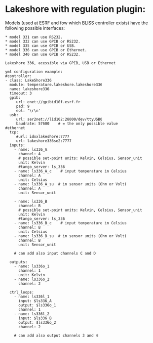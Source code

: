 # Lakeshore with **regulation plugin**:

Models (used at ESRF and fow which BLISS controller exists)
have the following possible interfaces:

    * model 331 can use RS232.
    * model 332 can use GPIB or RS232.
    * model 335 can use GPIB or USB.
    * model 336 can use GPIB or Ethernet.
    * model 340 can use GPIB or RS232.

```
Lakeshore 336, acessible via GPIB, USB or Ethernet

yml configuration example:
#controller:
- class: LakeShore336
  module: temperature.lakeshore.lakeshore336
  name: lakeshore336
  timeout: 3
  gpib:
     url: enet://gpibid10f.esrf.fr
     pad: 9
     eol: '\r\n' 
  usb:
     url: ser2net://lid102:28000/dev/ttyUSB0
     baudrate: 57600    # = the only possible value
#ethernet
  tcp:
     #url: idxxlakeshore:7777
     url: lakeshore336se2:7777
  inputs:
    - name: ls336_A
      channel: A 
      # possible set-point units: Kelvin, Celsius, Sensor_unit
      unit: Kelvin
      #tango_server: ls_336
    - name: ls336_A_c    # input temperature in Celsius
      channel: A
      unit: Celsius
    - name: ls336_A_su  # in sensor units (Ohm or Volt)
      channel: A
      unit: Sensor_unit

    - name: ls336_B
      channel: B 
      # possible set-point units: Kelvin, Celsius, Sensor_unit
      unit: Kelvin
      #tango_server: ls_336
    - name: ls336_B_c    # input temperature in Celsius
      channel: B
      unit: Celsius
    - name: ls336_B_su  # in sensor units (Ohm or Volt)
      channel: B
      unit: Sensor_unit

    # can add also input channels C and D

  outputs:
    - name: ls336o_1
      channel: 1 
      unit: Kelvin
    - name: ls336o_2
      channel: 2 

  ctrl_loops:
    - name: ls336l_1
      input: $ls336_A
      output: $ls336o_1
      channel: 1
    - name: ls336l_2
      input: $ls336_B
      output: $ls336o_2
      channel: 2

    # can add also output channels 3 and 4

```
